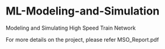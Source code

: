 # ML-Modeling-and-Simulation
Modeling and Simulating High Speed Train Network

For more details on the project, please refer MSO_Report.pdf

